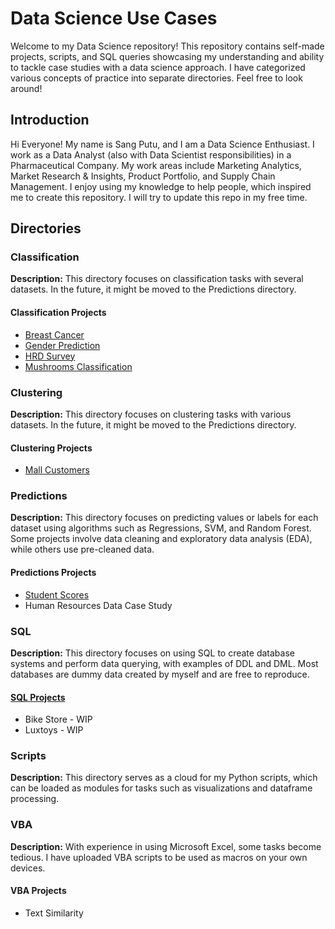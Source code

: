 # Data Science Use Cases

Welcome to my Data Science repository! This repository contains self-made projects, scripts, and SQL queries showcasing my understanding and ability to tackle case studies with a data science approach. I have categorized various concepts of practice into separate directories. Feel free to look around!

## Introduction

Hi Everyone! My name is Sang Putu, and I am a Data Science Enthusiast. I work as a Data Analyst (also with Data Scientist responsibilities) in a Pharmaceutical Company. My work areas include Marketing Analytics, Market Research & Insights, Product Portfolio, and Supply Chain Management. I enjoy using my knowledge to help people, which inspired me to create this repository. I will try to update this repo in my free time.

## Directories

### Classification

**Description:** This directory focuses on classification tasks with several datasets. In the future, it might be moved to the Predictions directory.

#### Classification Projects
- [Breast Cancer](https://github.com/youronlydimwit/Data_ScienceUse_Cases/blob/main/Classification/Breast_Cancer_Wisconsin.ipynb)
- [Gender Prediction](https://github.com/youronlydimwit/Data_ScienceUse_Cases/blob/main/Classification/Gender_Prediction.ipynb)
- [HRD Survey](https://github.com/youronlydimwit/Data_ScienceUse_Cases/blob/main/Classification/HRD_Survey.ipynb)
- [Mushrooms Classification](https://github.com/youronlydimwit/Data_ScienceUse_Cases/blob/main/Classification/Mushrooms_Classification.ipynb)

### Clustering

**Description:** This directory focuses on clustering tasks with various datasets. In the future, it might be moved to the Predictions directory.

#### Clustering Projects
- [Mall Customers](https://github.com/youronlydimwit/Data_ScienceUse_Cases/blob/main/Clustering/Mall_Customers_KNN.ipynb)

### Predictions

**Description:** This directory focuses on predicting values or labels for each dataset using algorithms such as Regressions, SVM, and Random Forest. Some projects involve data cleaning and exploratory data analysis (EDA), while others use pre-cleaned data.

#### Predictions Projects
- [Student Scores](https://github.com/youronlydimwit/Data_ScienceUse_Cases/Predictions/Linear%20Regression/Linear_Regression_Student_Scores.ipynb)
- Human Resources Data Case Study

### SQL

**Description:** This directory focuses on using SQL to create database systems and perform data querying, with examples of DDL and DML. Most databases are dummy data created by myself and are free to reproduce.

#### [SQL Projects](https://github.com/youronlydimwit/Data_ScienceUse_Cases/SQL)
- Bike Store - WIP
- Luxtoys - WIP

### Scripts

**Description:** This directory serves as a cloud for my Python scripts, which can be loaded as modules for tasks such as visualizations and dataframe processing.

### VBA

**Description:** With experience in using Microsoft Excel, some tasks become tedious. I have uploaded VBA scripts to be used as macros on your own devices.

#### VBA Projects
- Text Similarity
